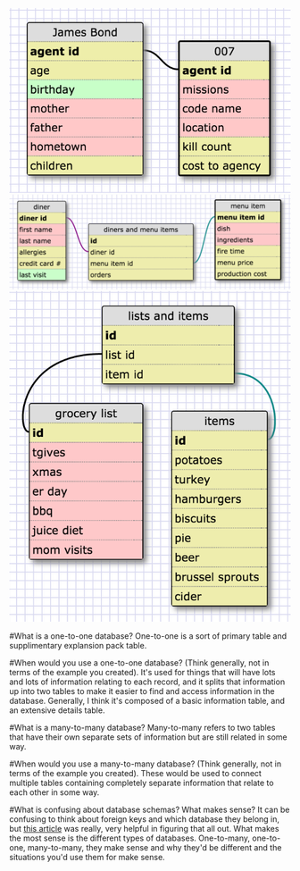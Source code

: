 ![one-to-one schema](imgs/onetoone.png)
![many-to-many schema](imgs/manytomany.png)
![groceries schema](imgs/groceries.png)

#What is a one-to-one database?
One-to-one is a sort of primary table and supplimentary explansion pack table.

#When would you use a one-to-one database? (Think generally, not in terms of the example you created).
It's used for things that will have lots and lots of information relating to each record, and it splits that information up into two tables to make it easier to find and access information in the database. Generally, I think it's composed of a basic information table, and an extensive details table.

#What is a many-to-many database?
Many-to-many refers to two tables that have their own separate sets of information but are still related in some way.

#When would you use a many-to-many database? (Think generally, not in terms of the example you created).
These would be used to connect multiple tables containing completely separate information that relate to each other in some way.

#What is confusing about database schemas? What makes sense?
It can be confusing to think about foreign keys and which database they belong in, but [this article](http://databases.about.com/od/specificproducts/a/keys.htm) was really, very helpful in figuring that all out.
What makes the most sense is the different types of databases. One-to-many, one-to-one, many-to-many, they make sense and why they'd be different and the situations you'd use them for make sense.